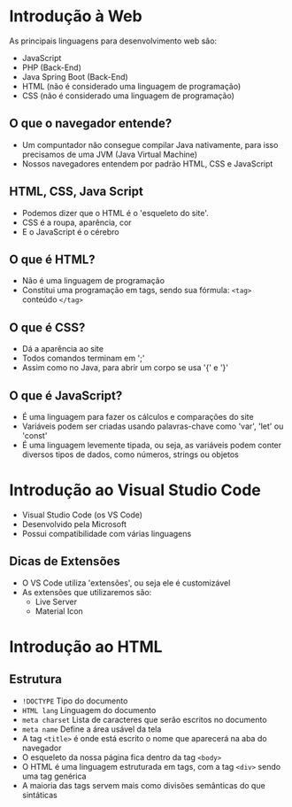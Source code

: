 # Introdução à Web

As principais linguagens para desenvolvimento web são:
- JavaScript
- PHP (Back-End)
- Java Spring Boot (Back-End)
- HTML (não é considerado uma linguagem de programação)
- CSS (não é considerado uma linguagem de programação)

## O que o navegador entende?

- Um compuntador não consegue compilar Java nativamente, para isso precisamos de uma JVM (Java Virtual Machine)
- Nossos navegadores entendem por padrão HTML, CSS e JavaScript

## HTML, CSS, Java Script 

- Podemos dizer que o HTML é o 'esqueleto do site'.
- CSS é a roupa, aparência, cor
- E o JavaScript é o cérebro

## O que é HTML?

- Não é uma linguagem de programação
- Constitui uma programação em tags, sendo sua fórmula: ``<tag>`` conteúdo ``</tag>``

## O que é CSS?

- Dá a aparência ao site
- Todos comandos terminam em ';'
- Assim como no Java, para abrir um corpo se usa '{' e '}'

## O que é JavaScript?

- É uma linguagem para fazer os cálculos e comparações do site
- Variáveis podem ser criadas usando palavras-chave como 'var', 'let' ou 'const'
- É uma linguagem levemente tipada, ou seja, as variáveis podem conter diversos tipos de dados, como números, strings ou objetos

# Introdução ao Visual Studio Code

- Visual Studio Code (os VS Code)
- Desenvolvido pela Microsoft
- Possui compatibilidade com várias linguagens

## Dicas de Extensões

- O VS Code utiliza 'extensões', ou seja ele é customizável
- As extensões que utilizaremos são:
  - Live Server
  - Material Icon

# Introdução ao HTML

## Estrutura

- ``!DOCTYPE`` Tipo do documento
- ``HTML lang`` Linguagem do documento
- ``meta charset`` Lista de caracteres que serão escritos no documento
- ``meta name`` Define a área usável da tela
-  A tag ``<title>`` é onde está escrito o nome que aparecerá na aba do navegador
-  O esqueleto da nossa página fica dentro da tag ``<body>``
-  O HTML é uma linguagem estruturada em tags, com a tag ``<div>`` sendo uma tag genérica
-  A maioria das tags servem mais como divisões semânticas do que sintáticas





